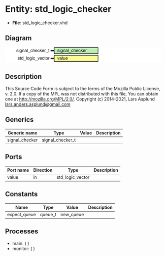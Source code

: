 # Entity: std_logic_checker

- **File**: std_logic_checker.vhd
## Diagram

![Diagram](std_logic_checker.svg "Diagram")
## Description

This Source Code Form is subject to the terms of the Mozilla Public
License, v. 2.0. If a copy of the MPL was not distributed with this file,
You can obtain one at http://mozilla.org/MPL/2.0/.
Copyright (c) 2014-2021, Lars Asplund lars.anders.asplund@gmail.com
## Generics

| Generic name   | Type             | Value | Description |
| -------------- | ---------------- | ----- | ----------- |
| signal_checker | signal_checker_t |       |             |
## Ports

| Port name | Direction | Type             | Description |
| --------- | --------- | ---------------- | ----------- |
| value     | in        | std_logic_vector |             |
## Constants

| Name         | Type    | Value      | Description |
| ------------ | ------- | ---------- | ----------- |
| expect_queue | queue_t |  new_queue |             |
## Processes
- main: (  )
- monitor: (  )
